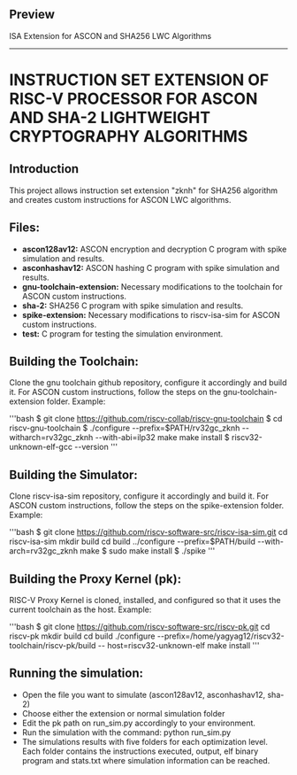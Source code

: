 ## Preview
ISA Extension for ASCON and SHA256 LWC Algorithms

---

# INSTRUCTION SET EXTENSION OF RISC-V PROCESSOR FOR ASCON AND SHA-2 LIGHTWEIGHT CRYPTOGRAPHY ALGORITHMS

## Introduction
This project allows instruction set extension "zknh" for SHA256 algorithm and creates custom instructions for ASCON LWC algorithms. 

## Files:
- **ascon128av12:** ASCON encryption and decryption C program with spike simulation and results.
- **asconhashav12:** ASCON hashing C program with spike simulation and results.
- **gnu-toolchain-extension:** Necessary modifications to the toolchain for ASCON custom instructions.
- **sha-2:** SHA256 C program with spike simulation and results.
- **spike-extension:** Necessary modifications to riscv-isa-sim for ASCON custom instructions.
- **test:** C program for testing the simulation environment.

## Building the Toolchain:
Clone the gnu toolchain github repository, configure it accordingly and build it. For ASCON custom instructions, follow the steps on the gnu-toolchain-extension folder. Example:

'''bash
$ git clone https://github.com/riscv-collab/riscv-gnu-toolchain
$ cd riscv-gnu-toolchain
$ ./configure --prefix=$PATH/rv32gc_zknh --witharch=rv32gc_zknh --with-abi=ilp32
make
make install
$ riscv32-unknown-elf-gcc --version
'''

## Building the Simulator:
Clone riscv-isa-sim repository, configure it accordingly and build it. For ASCON custom instructions, follow the steps on the spike-extension folder. Example:

'''bash
$ git clone https://github.com/riscv-software-src/riscv-isa-sim.git
cd riscv-isa-sim
mkdir build
cd build
../configure --prefix=$PATH/build --with-arch=rv32gc_zknh
make
$ sudo make install
$ ./spike
'''

## Building the Proxy Kernel (pk):
RISC-V Proxy Kernel is cloned, installed, and configured so that it uses the current toolchain
as the host. Example:

'''bash
$ git clone https://github.com/riscv-software-src/riscv-pk.git
cd riscv-pk
mkdir build
cd build
./configure --prefix=/home/yagyag12/riscv32-toolchain/riscv-pk/build --
host=riscv32-unknown-elf
make install
'''

## Running the simulation:
- Open the file you want to simulate (ascon128av12, asconhashav12, sha-2)
- Choose either the extension or normal simulation folder
- Edit the pk path on run_sim.py accordingly to your environment.
- Run the simulation with the command:
 python run_sim.py
- The simulations results with five folders for each optimization level. Each folder contains the instructions executed, output, elf binary program and stats.txt where simulation information can be reached.
 
